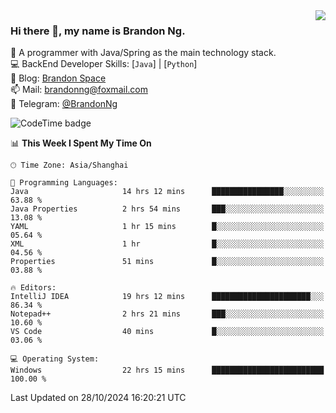 <img  align="right" src="https://github-readme-stats-brandon0824.vercel.app/api/top-langs/?username=brandon0824&layout=compact">

### Hi there 👋, my name is Brandon Ng.

🌱 A programmer with Java/Spring as the main technology stack.  
💻 BackEnd Developer Skills: [`Java`] | [`Python`]  
📝 Blog: [Brandon Space](https://brandonng.tech)  
📫 Mail: brandonng@foxmail.com  
📰 Telegram: [@BrandonNg](https://t.me/BrandonNg24)  

![CodeTime badge](https://img.shields.io/endpoint?style=flat-square&url=https%3A%2F%2Fapi.codetime.dev%2Fshield%3Fid%3D128%26project%3D%26in%3D604800000)

<!--START_SECTION:waka-->
📊 **This Week I Spent My Time On** 

```text
🕑︎ Time Zone: Asia/Shanghai

💬 Programming Languages: 
Java                     14 hrs 12 mins      ████████████████░░░░░░░░░   63.88 % 
Java Properties          2 hrs 54 mins       ███░░░░░░░░░░░░░░░░░░░░░░   13.08 % 
YAML                     1 hr 15 mins        █░░░░░░░░░░░░░░░░░░░░░░░░   05.64 % 
XML                      1 hr                █░░░░░░░░░░░░░░░░░░░░░░░░   04.56 % 
Properties               51 mins             █░░░░░░░░░░░░░░░░░░░░░░░░   03.88 % 

🔥 Editors: 
IntelliJ IDEA            19 hrs 12 mins      ██████████████████████░░░   86.34 % 
Notepad++                2 hrs 21 mins       ███░░░░░░░░░░░░░░░░░░░░░░   10.60 % 
VS Code                  40 mins             █░░░░░░░░░░░░░░░░░░░░░░░░   03.06 % 

💻 Operating System: 
Windows                  22 hrs 15 mins      █████████████████████████   100.00 % 
```


 Last Updated on 28/10/2024 16:20:21 UTC
<!--END_SECTION:waka-->
